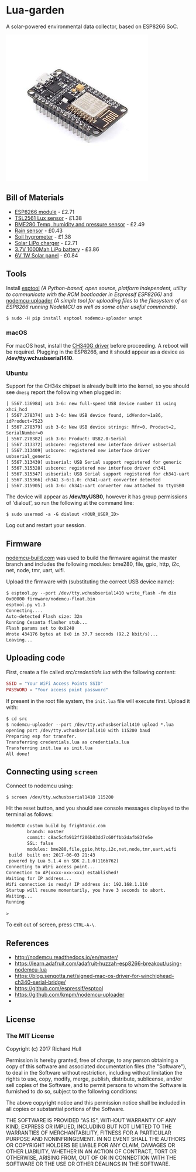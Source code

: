 # Lua-garden


A solar-powered environmental data collector, based on ESP8266 SoC.

![Image of ESP8266](images/ESP8266.jpg)

## Bill of Materials

* [ESP8266 module](http://www.ebay.co.uk/itm/1PCS-NodeMcu-Lua-WIFI-Internet-of-Things-development-board-based-ESP8266-module/191737348230) - £2.71
* [TSL2561 Lux sensor](http://www.ebay.co.uk/itm/262905196196) - £1.38
* [BME280 Temp, humidity and pressure sensor](https://www.aliexpress.com/item/GY-BME280-3-3-precision-altimeter-atmospheric-pressure-BME280-sensor-module/32711703783.html?ws_ab_test=searchweb0_0,searchweb201602_2_10152_10065_10151_10130_10068_10136_10137_10060_10138_10155_10062_437_10154_10056_10055_10054_10059_303_100031_10099_10103_10102_10096_10052_10053_10107_10050_10142_10051_10084_10083_10119_10080_10082_10081_10110_519_10111_10112_10113_10114_10179_10182_10185_10184_10078_10079_10073_10123_10120_10189_142-10050_10111,searchweb201603_16,ppcSwitch_5&btsid=2653157b-984b-4fc3-825e-9cbc83cf1f68&algo_expid=c4c8e552-1e27-41ab-bf71-8d67d3c1c03b-19&algo_pvid=c4c8e552-1e27-41ab-bf71-8d67d3c1c03b) - £2.49
* [Rain sensor](https://www.aliexpress.com/item/1set-lot-Snow-Raindrops-Detection-Sensor-Module-Rain-Weather-Module-Humidity-For-Arduino/32711871234.html) - £0.43
* [Soil hygrometer](http://www.ebay.co.uk/itm/3PCS-Soil-Hygrometer-Detection-Module-Soil-Moisture-Sensor-For-arduino-Smart-car-/311732225358) - £1.38
* [Solar LiPo charger](https://www.aliexpress.com/item/Elecrow-Mini-Solar-Lipo-Charger-Board-CN3065-Lithium-Battery-Charge-Chip-DIY-Outdoor-Application-Kit-Charging/32808069239.html) - £2.71
* [3.7V 1000Mah LiPo battery](https://www.aliexpress.com/item/Upgrade-RC-Part-7-4V-650mAh-Lipo-Battery-H8C-10-650-for-JJRC-H8C-DFD-F183/32459323188.html) - £3.86
* [6V 1W Solar panel](https://www.aliexpress.com/item/Mini-6V-1W-Solar-Power-Panel-Solar-System-Module-DIY-For-Cell-Phone-Chargers/32763434119.html) - £0.84

## Tools

Install [esptool](https://github.com/espressif/esptool) _(A Python-based, open
source, platform independent, utility to communicate with the ROM bootloader
in Espressif ESP8266)_ and [nodemcu-uploader](https://github.com/kmpm/nodemcu-uploader)
_(A simple tool for uploading files to the filesystem of an ESP8266 running
NodeMCU as well as some other useful commands)_.

    $ sudo -H pip install esptool nodemcu-uploader wrapt

### macOS

For macOS host, install the [CH340G driver](drivers/CH34x) before proceeding.
A reboot will be required. Plugging in the ESP8266, and it should
appear as a device as **/dev/tty.wchusbserial1410**.

### Ubuntu

Support for the CH34x chipset is already built into the kernel, so you
should see `dmesg` report the following when plugged in:

```
[ 5567.136984] usb 3-6: new full-speed USB device number 11 using xhci_hcd
[ 5567.278374] usb 3-6: New USB device found, idVendor=1a86, idProduct=7523
[ 5567.278379] usb 3-6: New USB device strings: Mfr=0, Product=2, SerialNumber=0
[ 5567.278382] usb 3-6: Product: USB2.0-Serial
[ 5567.313372] usbcore: registered new interface driver usbserial
[ 5567.313409] usbcore: registered new interface driver usbserial_generic
[ 5567.313439] usbserial: USB Serial support registered for generic
[ 5567.315328] usbcore: registered new interface driver ch341
[ 5567.315347] usbserial: USB Serial support registered for ch341-uart
[ 5567.315366] ch341 3-6:1.0: ch341-uart converter detected
[ 5567.315905] usb 3-6: ch341-uart converter now attached to ttyUSB0
```

The device will appear as **/dev/ttyUSB0**, however it has group permissions of
'dialout', so run the following at the command line:

    $ sudo usermod -a -G dialout <YOUR_USER_ID>

Log out and restart your session.

## Firmware

[nodemcu-build.com](https://nodemcu-build.com) was used to build the firmware against the master branch and
includes the following modules: bme280, file, gpio, http, i2c, net, node, tmr,
uart, wifi.

Upload the firmware with (substituting the correct USB device name):

    $ esptool.py --port /dev/tty.wchusbserial1410 write_flash -fm dio 0x00000 firmware/nodemcu-float.bin
    esptool.py v1.3
    Connecting....
    Auto-detected Flash size: 32m
    Running Cesanta flasher stub...
    Flash params set to 0x0240
    Wrote 434176 bytes at 0x0 in 37.7 seconds (92.2 kbit/s)...
    Leaving...

## Uploading code

First, create a file called _src/credentials.lua_ with the following content:

```lua
SSID = "Your WiFi Access Points SSID"
PASSWORD = "Your access point password"
```

If present in the root file system, the `init.lua` file will execute first.
Upload it with:

    $ cd src
    $ nodemcu-uploader --port /dev/tty.wchusbserial1410 upload *.lua
    opening port /dev/tty.wchusbserial1410 with 115200 baud
    Preparing esp for transfer.
    Transferring credentials.lua as credentials.lua
    Transferring init.lua as init.lua
    All done!

## Connecting using `screen`

Connect to nodemcu using:

    $ screen /dev/tty.wchusbserial1410 115200

Hit the reset button, and you should see console messages displayed to the
terminal as follows:

    NodeMCU custom build by frightanic.com
            branch: master
            commit: c8ac5cfb912ff206b03dd7c60ffbb2dafb83fe5e
            SSL: false
            modules: bme280,file,gpio,http,i2c,net,node,tmr,uart,wifi
     build  built on: 2017-06-03 21:43
     powered by Lua 5.1.4 on SDK 2.1.0(116b762)
    Connecting to WiFi access point...
    Connection to AP(xxxx-xxx-xxx) established!
    Waiting for IP address...
    Wifi connection is ready! IP address is: 192.168.1.110
    Startup will resume momentarily, you have 3 seconds to abort.
    Waiting...
    Running

    >

To exit out of screen, press `CTRL-A-\`.

## References

* http://nodemcu.readthedocs.io/en/master/
* https://learn.adafruit.com/adafruit-huzzah-esp8266-breakout/using-nodemcu-lua
* https://blog.sengotta.net/signed-mac-os-driver-for-winchiphead-ch340-serial-bridge/
* https://github.com/espressif/esptool
* https://github.com/kmpm/nodemcu-uploader
*

## License

### The MIT License

Copyright (c) 2017 Richard Hull

Permission is hereby granted, free of charge, to any person obtaining a copy
of this software and associated documentation files (the "Software"), to deal
in the Software without restriction, including without limitation the rights
to use, copy, modify, merge, publish, distribute, sublicense, and/or sell
copies of the Software, and to permit persons to whom the Software is
furnished to do so, subject to the following conditions:

The above copyright notice and this permission notice shall be included in all
copies or substantial portions of the Software.

THE SOFTWARE IS PROVIDED "AS IS", WITHOUT WARRANTY OF ANY KIND, EXPRESS OR
IMPLIED, INCLUDING BUT NOT LIMITED TO THE WARRANTIES OF MERCHANTABILITY,
FITNESS FOR A PARTICULAR PURPOSE AND NONINFRINGEMENT. IN NO EVENT SHALL THE
AUTHORS OR COPYRIGHT HOLDERS BE LIABLE FOR ANY CLAIM, DAMAGES OR OTHER
LIABILITY, WHETHER IN AN ACTION OF CONTRACT, TORT OR OTHERWISE, ARISING FROM,
OUT OF OR IN CONNECTION WITH THE SOFTWARE OR THE USE OR OTHER DEALINGS IN THE
SOFTWARE.
